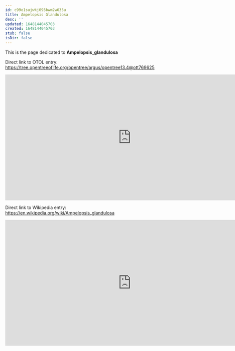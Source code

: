 ```yaml
---
id: c99o1sujwkj095bwm2w635u
title: Ampelopsis Glandulosa
desc: ''
updated: 1648144045703
created: 1648144045703
stub: false
isDir: false
---
```

This is the page dedicated to **Ampelopsis_glandulosa**


Direct link to OTOL entry: https://tree.opentreeoflife.org/opentree/argus/opentree13.4@ott769625



<html>
    <body>
    <iframe src="https://tree.opentreeoflife.org/opentree/argus/opentree13.4@ott769625"
    width="800" height="400" frameborder="0" allowfullscreen> </iframe>
    </body>
</html>
    


Direct link to Wikipedia entry: https://en.wikipedia.org/wiki/Ampelopsis_glandulosa



<html>
    <body>
    <iframe src="https://en.wikipedia.org/wiki/Ampelopsis_glandulosa"
    width="800" height="400" frameborder="0" allowfullscreen> </iframe>
    </body>
</html>
    
